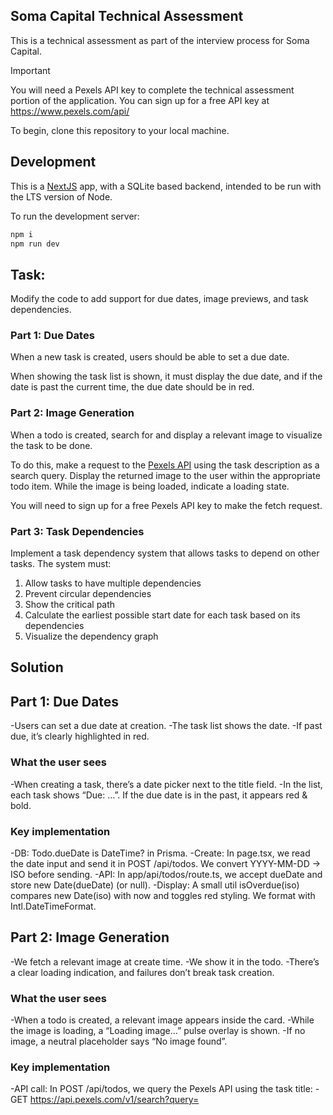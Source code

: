 ## Soma Capital Technical Assessment

This is a technical assessment as part of the interview process for Soma Capital.

> [!IMPORTANT]  
> You will need a Pexels API key to complete the technical assessment portion of the application. You can sign up for a free API key at https://www.pexels.com/api/  

To begin, clone this repository to your local machine.

## Development

This is a [NextJS](https://nextjs.org) app, with a SQLite based backend, intended to be run with the LTS version of Node.

To run the development server:

```bash
npm i
npm run dev
```

## Task:

Modify the code to add support for due dates, image previews, and task dependencies.

### Part 1: Due Dates 

When a new task is created, users should be able to set a due date.

When showing the task list is shown, it must display the due date, and if the date is past the current time, the due date should be in red.

### Part 2: Image Generation 

When a todo is created, search for and display a relevant image to visualize the task to be done. 

To do this, make a request to the [Pexels API](https://www.pexels.com/api/) using the task description as a search query. Display the returned image to the user within the appropriate todo item. While the image is being loaded, indicate a loading state.

You will need to sign up for a free Pexels API key to make the fetch request. 

### Part 3: Task Dependencies

Implement a task dependency system that allows tasks to depend on other tasks. The system must:

1. Allow tasks to have multiple dependencies
2. Prevent circular dependencies
3. Show the critical path
4. Calculate the earliest possible start date for each task based on its dependencies
5. Visualize the dependency graph

## Solution

## Part 1: Due Dates
-Users can set a due date at creation.
-The task list shows the date.
-If past due, it’s clearly highlighted in red.

### What the user sees
-When creating a task, there’s a date picker next to the title field.
-In the list, each task shows “Due: …”. If the due date is in the past, it appears red & bold.

### Key implementation
-DB: Todo.dueDate is DateTime? in Prisma.
-Create: In page.tsx, we read the date input and send it in POST /api/todos.
We convert YYYY-MM-DD → ISO before sending.
-API: In app/api/todos/route.ts, we accept dueDate and store new Date(dueDate) (or null).
-Display: A small util isOverdue(iso) compares new Date(iso) with now and toggles red styling. We format with Intl.DateTimeFormat.

## Part 2: Image Generation
-We fetch a relevant image at create time.
-We show it in the todo.
-There’s a clear loading indication, and failures don’t break task creation.

### What the user sees
-When a todo is created, a relevant image appears inside the card.
-While the image is loading, a “Loading image…” pulse overlay is shown.
-If no image, a neutral placeholder says “No image found”.

### Key implementation
-API call: In POST /api/todos, we query the Pexels API using the task title:
    -GET https://api.pexels.com/v1/search?query=<title>&per_page=1
    -Header: Authorization: <PEXELS_API_KEY>
    -We pick photo.src.medium/large as imageUrl.
    -If Pexels fails, we still create the task (image optional).

-Client loading state:
    -imgLoading: Record<number, boolean> keyed by task id.
    -We set it true for items with imageUrl until onLoad/onError fires.

-Lazy load: <img loading="lazy" … /> for perf.

## Part 3: Task Dependencies

### What the user sees
-Each task card has a “Add dependency” dropdown to select predecessors (“must finish before this starts”).
-A “Depends on:” line lists current predecessors with a ✕ to remove.
-The Dependency Graph shows tasks as nodes and arrows from predecessor → successor:
    -Critical path nodes/edges are red; others are dark gray/black.
    -A legend clarifies normal (black) vs critical (red).
-Each card shows ES / EF / Slack and a CRITICAL chip when slack = 0.

## Server logic (CPM + cycle prevention)

### Routes

-POST /api/dependencies — add an edge; rejects cycles.
-DELETE /api/dependencies — remove an edge.
-GET /api/plan — returns:
    -tasks with ES/EF/LS/LF/slack/isCritical,
    -edges,
    -project start/finish and duration.

### Scheduling utils (/lib/scheduling.ts)

-topoSort: Kahn’s algorithm → throws if cycle.
-wouldCreateCycle(nodes, edges, candidate): tests a new edge.
-cpm(nodes, edges): Critical Path Method
    -Forward pass → ES/EF
    -Backward pass → LS/LF
    -Slack = LS − ES, isCritical = slack === 0
-We compute in days, then map to real dates using the earliest createdAt as project start (can be swapped to a fixed date if you prefer).

## UI (graph + editor + layout)

-Duration field in the Add form (durationDays) so CPM has real durations.
-Task cards show ES/EF/Slack and CRITICAL when applicable.
-Dropdown adds dependencies; server blocks circular links gracefully with an error.
-Graph: Custom SVG renderer
    -Automatic layering (sources → sinks).
    -Rotated arrowheads that end outside node borders.
    -Critical path colored red (nodes & edges); normal edges black/gray.
    -Legend uses black (normal) and red (critical).
-Modern layout
    -Sticky graph panel on the left, task list on the right (responsive).
    -Reliable sticky offset using measured header height (no initial jump).
    -Removed accidental white-on-white and invisible dropdown text.

## Overall

-Multiple dependencies: via Dependency rows (many predecessors).
-Prevent circular dependencies: wouldCreateCycle + topoSort on each POST.
-Show the critical path: CPM marks zero-slack tasks and the graph highlights them.
-Earliest possible start: ES computed from predecessors and mapped to dates.
-Visualize the graph: SVG DAG with arrows, colors, legend.

## Quick demo scenario (to verify)

-Create tasks: Design (4d), Backend (3d), Frontend (2d), Launch (1d).

-Add deps:
    -Backend ← Design
    -Frontend ← Design
    -Launch ← Backend
    -Launch ← Frontend

-You’ll see:
    -Critical path: Design → Backend → Launch (8d).
    -Frontend branch has Slack 1d.   
    -Graph shows two arrows into Launch; critical chain in red.


